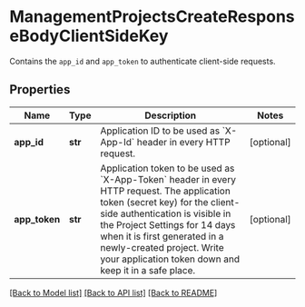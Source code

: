 # ManagementProjectsCreateResponseBodyClientSideKey

Contains the `app_id` and `app_token` to authenticate client-side requests.

## Properties

Name | Type | Description | Notes
------------ | ------------- | ------------- | -------------
**app_id** | **str** | Application ID to be used as &#x60;X-App-Id&#x60; header in every HTTP request. | [optional] 
**app_token** | **str** | Application token to be used as &#x60;X-App-Token&#x60; header in every HTTP request.  The application token (secret key) for the client-side authentication is visible in the Project Settings for 14 days when it is first generated in a newly-created project. Write your application token down and keep it in a safe place. | [optional] 

[[Back to Model list]](../README.md#documentation-for-models) [[Back to API list]](../README.md#documentation-for-api-endpoints) [[Back to README]](../README.md)


